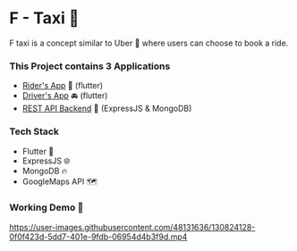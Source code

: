 # F - Taxi 🚗

F taxi is a concept similar to Uber 🚗 where users can choose to book a ride.

### This Project contains 3 Applications 
- [Rider's App](https://github.com/Ritsz123/F-Taxi-rider) 🚖 (flutter)
- [Driver's App](https://github.com/Ritsz123/F-Taxi-driver) 🚘 (flutter)
- [REST API Backend](https://github.com/Ritsz123/Ftaxi-backend-express) 🚀 (ExpressJS & MongoDB)

### Tech Stack
- Flutter 📱
- ExpressJS 🌐
- MongoDB 🔥
- GoogleMaps API 🗺

### Working Demo 🚀
https://user-images.githubusercontent.com/48131636/130824128-0f0f423d-5dd7-401e-9fdb-06954d4b3f9d.mp4

